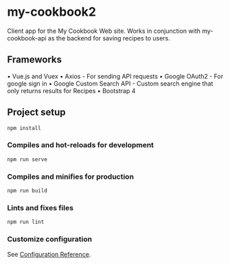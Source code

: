 # my-cookbook2
Client app for the My Cookbook Web site. Works in conjunction with my-cookbook-api as the backend for saving recipes to users.

## Frameworks
•	Vue.js and Vuex
•	Axios - For sending API requests
•	Google OAuth2 - For google sign in
•	Google Custom Search API - Custom search engine that only returns results for Recipes
•	Bootstrap 4

## Project setup
```
npm install
```

### Compiles and hot-reloads for development
```
npm run serve
```

### Compiles and minifies for production
```
npm run build
```

### Lints and fixes files
```
npm run lint
```

### Customize configuration
See [Configuration Reference](https://cli.vuejs.org/config/).
